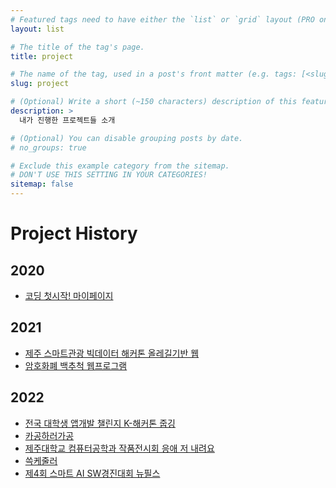 ```yaml
---
# Featured tags need to have either the `list` or `grid` layout (PRO only).
layout: list

# The title of the tag's page.
title: project

# The name of the tag, used in a post's front matter (e.g. tags: [<slug>]).
slug: project

# (Optional) Write a short (~150 characters) description of this featured tag.
description: >
  내가 진행한 프로젝트들 소개

# (Optional) You can disable grouping posts by date.
# no_groups: true

# Exclude this example category from the sitemap.
# DON'T USE THIS SETTING IN YOUR CATEGORIES!
sitemap: false
---
```


# Project History

## 2020

- [코딩 첫시작! 마이페이지](https://hyuns00.github.io/self/main.html)

## 2021

- [제주 스마트관광 빅데이터 해커톤 올레길기반 웹](https://github.com/hyunS00/visitOlle)
- [암호화폐 백추척 웹프로그램](https://github.com/kangdaelyeol/neikoproject)

## 2022

- [전국 대학생 앱개발 챌린지 K-해커톤 줍깅](https://github.com/To-be-young/Jubging_back)
- [카공하러가공](https://study-from-cafe.web.app)
- [제주대학교 컴퓨터공학과 작품전시회 응애 저 내려요]()
- [쓱케줄러](https://sggcheduler.web.app)
- [제4회 스마트 AI SW경진대회 뉴필스]()
